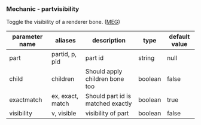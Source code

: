 ### Mechanic ‐ partvisibility
Toggle the visibility of a renderer bone. ([MEG](https://git.lumine.io/mythiccraft/model-engine-4/-/wikis/Skills/Mechanics/PartVisibility))

| parameter name | aliases | description | type | default value |
| --- | ---| ---| ---| --- |
| part | partid, p, pid | part id | string | null |
| child | children | Should apply children bone too | boolean | false |
| exactmatch | ex, exact, match | Should part id is matched exactly | boolean | true |
| visibility | v, visible | visibility of part | boolean | false |